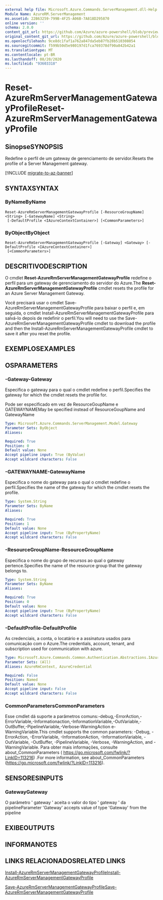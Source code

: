 ```yaml
---
external help file: Microsoft.Azure.Commands.ServerManagement.dll-Help.xml
Module Name: AzureRM.ServerManagement
ms.assetid: 22B63259-799B-4F25-A06B-7A818D295870
online version: ''
schema: 2.0.0
content_git_url: https://github.com/Azure/azure-powershell/blob/preview/src/ResourceManager/ServerManagement/Commands.ServerManagement/help/Reset-AzureRmServerManagementGatewayProfile.md
original_content_git_url: https://github.com/Azure/azure-powershell/blob/preview/src/ResourceManager/ServerManagement/Commands.ServerManagement/help/Reset-AzureRmServerManagementGatewayProfile.md
ms.openlocfilehash: 9ce8dc1faf1a762a847da5eb87fb28b510308054
ms.sourcegitcommit: f599b50d5e980197d1fca769378df90a842b42a1
ms.translationtype: MT
ms.contentlocale: pt-BR
ms.lasthandoff: 08/20/2020
ms.locfileid: "93603318"
---
```

# <span data-ttu-id="7a5dd-101">Reset-AzureRmServerManagementGatewayProfile</span><span class="sxs-lookup"><span data-stu-id="7a5dd-101">Reset-AzureRmServerManagementGatewayProfile</span></span>

## <span data-ttu-id="7a5dd-102">Sinopse</span><span class="sxs-lookup"><span data-stu-id="7a5dd-102">SYNOPSIS</span></span>
<span data-ttu-id="7a5dd-103">Redefine o perfil de um gateway de gerenciamento de servidor.</span><span class="sxs-lookup"><span data-stu-id="7a5dd-103">Resets the profile of a Server Management gateway.</span></span>

[!INCLUDE [migrate-to-az-banner](../../includes/migrate-to-az-banner.md)]

## <span data-ttu-id="7a5dd-104">SYNTAX</span><span class="sxs-lookup"><span data-stu-id="7a5dd-104">SYNTAX</span></span>

### <span data-ttu-id="7a5dd-105">ByName</span><span class="sxs-lookup"><span data-stu-id="7a5dd-105">ByName</span></span>
```
Reset-AzureRmServerManagementGatewayProfile [-ResourceGroupName] <String> [-GatewayName] <String>
 [-DefaultProfile <IAzureContextContainer>] [<CommonParameters>]
```

### <span data-ttu-id="7a5dd-106">ByObject</span><span class="sxs-lookup"><span data-stu-id="7a5dd-106">ByObject</span></span>
```
Reset-AzureRmServerManagementGatewayProfile [-Gateway] <Gateway> [-DefaultProfile <IAzureContextContainer>]
 [<CommonParameters>]
```

## <span data-ttu-id="7a5dd-107">DESCRITIVO</span><span class="sxs-lookup"><span data-stu-id="7a5dd-107">DESCRIPTION</span></span>
<span data-ttu-id="7a5dd-108">O cmdlet **Reset-AzureRmServerManagementGatewayProfile** redefine o perfil para um gateway de gerenciamento do servidor do Azure.</span><span class="sxs-lookup"><span data-stu-id="7a5dd-108">The **Reset-AzureRmServerManagementGatewayProfile** cmdlet resets the profile for an Azure Server Management Gateway.</span></span>

<span data-ttu-id="7a5dd-109">Você precisará usar o cmdlet Save-AzureRmServerManagementGatewayProfile para baixar o perfil e, em seguida, o cmdlet Install-AzureRmServerManagementGatewayProfile para salvá-lo depois de redefinir o perfil.</span><span class="sxs-lookup"><span data-stu-id="7a5dd-109">You will need to use the Save-AzureRmServerManagementGatewayProfile cmdlet to download the profile and then the Install-AzureRmServerManagementGatewayProfile cmdlet to save it after you reset the profile.</span></span>

## <span data-ttu-id="7a5dd-110">EXEMPLOS</span><span class="sxs-lookup"><span data-stu-id="7a5dd-110">EXAMPLES</span></span>

## <span data-ttu-id="7a5dd-111">OS</span><span class="sxs-lookup"><span data-stu-id="7a5dd-111">PARAMETERS</span></span>

### <span data-ttu-id="7a5dd-112">-Gateway</span><span class="sxs-lookup"><span data-stu-id="7a5dd-112">-Gateway</span></span>
<span data-ttu-id="7a5dd-113">Especifica o gateway para o qual o cmdlet redefine o perfil.</span><span class="sxs-lookup"><span data-stu-id="7a5dd-113">Specifies the gateway for which the cmdlet resets the profile for.</span></span>

<span data-ttu-id="7a5dd-114">Pode ser especificado em vez de ResourceGoupName e GATEWAYNAME</span><span class="sxs-lookup"><span data-stu-id="7a5dd-114">May be specified instead of ResourceGoupName and GatewayName</span></span>

```yaml
Type: Microsoft.Azure.Commands.ServerManagement.Model.Gateway
Parameter Sets: ByObject
Aliases: 

Required: True
Position: 0
Default value: None
Accept pipeline input: True (ByValue)
Accept wildcard characters: False
```

### <span data-ttu-id="7a5dd-115">-GATEWAYNAME</span><span class="sxs-lookup"><span data-stu-id="7a5dd-115">-GatewayName</span></span>
<span data-ttu-id="7a5dd-116">Especifica o nome do gateway para o qual o cmdlet redefine o perfil.</span><span class="sxs-lookup"><span data-stu-id="7a5dd-116">Specifies the name of the gateway for which the cmdlet resets the profile.</span></span>

```yaml
Type: System.String
Parameter Sets: ByName
Aliases: 

Required: True
Position: 1
Default value: None
Accept pipeline input: True (ByPropertyName)
Accept wildcard characters: False
```

### <span data-ttu-id="7a5dd-117">-ResourceGroupName</span><span class="sxs-lookup"><span data-stu-id="7a5dd-117">-ResourceGroupName</span></span>
<span data-ttu-id="7a5dd-118">Especifica o nome do grupo de recursos ao qual o gateway pertence.</span><span class="sxs-lookup"><span data-stu-id="7a5dd-118">Specifies the name of the resource group that the gateway belongs to.</span></span>

```yaml
Type: System.String
Parameter Sets: ByName
Aliases: 

Required: True
Position: 0
Default value: None
Accept pipeline input: True (ByPropertyName)
Accept wildcard characters: False
```

### <span data-ttu-id="7a5dd-119">-DefaultProfile</span><span class="sxs-lookup"><span data-stu-id="7a5dd-119">-DefaultProfile</span></span>
<span data-ttu-id="7a5dd-120">As credenciais, a conta, o locatário e a assinatura usados para comunicação com o Azure.</span><span class="sxs-lookup"><span data-stu-id="7a5dd-120">The credentials, account, tenant, and subscription used for communication with azure.</span></span>

```yaml
Type: Microsoft.Azure.Commands.Common.Authentication.Abstractions.IAzureContextContainer
Parameter Sets: (All)
Aliases: AzureRmContext, AzureCredential

Required: False
Position: Named
Default value: None
Accept pipeline input: False
Accept wildcard characters: False
```

### <span data-ttu-id="7a5dd-121">CommonParameters</span><span class="sxs-lookup"><span data-stu-id="7a5dd-121">CommonParameters</span></span>
<span data-ttu-id="7a5dd-122">Esse cmdlet dá suporte a parâmetros comuns:-debug,-ErrorAction,-ErrorVariable,-Informationaction,-InformationVariable,-OutVariable,-OutBuffer,-PipelineVariable,-Verbose-WarningAction e-WarningVariable.</span><span class="sxs-lookup"><span data-stu-id="7a5dd-122">This cmdlet supports the common parameters: -Debug, -ErrorAction, -ErrorVariable, -InformationAction, -InformationVariable, -OutVariable, -OutBuffer, -PipelineVariable, -Verbose, -WarningAction, and -WarningVariable.</span></span> <span data-ttu-id="7a5dd-123">Para obter mais informações, consulte about_CommonParameters ( https://go.microsoft.com/fwlink/?LinkID=113216) .</span><span class="sxs-lookup"><span data-stu-id="7a5dd-123">For more information, see about_CommonParameters (https://go.microsoft.com/fwlink/?LinkID=113216).</span></span>

## <span data-ttu-id="7a5dd-124">SENSORES</span><span class="sxs-lookup"><span data-stu-id="7a5dd-124">INPUTS</span></span>

### <span data-ttu-id="7a5dd-125">Gateway</span><span class="sxs-lookup"><span data-stu-id="7a5dd-125">Gateway</span></span>
<span data-ttu-id="7a5dd-126">O parâmetro ' gateway ' aceita o valor do tipo ' gateway ' da pipeline</span><span class="sxs-lookup"><span data-stu-id="7a5dd-126">Parameter 'Gateway' accepts value of type 'Gateway' from the pipeline</span></span>

## <span data-ttu-id="7a5dd-127">EXIBE</span><span class="sxs-lookup"><span data-stu-id="7a5dd-127">OUTPUTS</span></span>

## <span data-ttu-id="7a5dd-128">INFORMA</span><span class="sxs-lookup"><span data-stu-id="7a5dd-128">NOTES</span></span>

## <span data-ttu-id="7a5dd-129">LINKS RELACIONADOS</span><span class="sxs-lookup"><span data-stu-id="7a5dd-129">RELATED LINKS</span></span>

[<span data-ttu-id="7a5dd-130">Install-AzureRmServerManagementGatewayProfile</span><span class="sxs-lookup"><span data-stu-id="7a5dd-130">Install-AzureRmServerManagementGatewayProfile</span></span>](./Install-AzureRmServerManagementGatewayProfile.md)

[<span data-ttu-id="7a5dd-131">Save-AzureRmServerManagementGatewayProfile</span><span class="sxs-lookup"><span data-stu-id="7a5dd-131">Save-AzureRmServerManagementGatewayProfile</span></span>](./Save-AzureRmServerManagementGatewayProfile.md)


